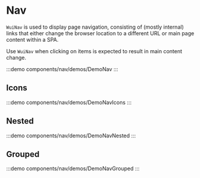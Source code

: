 <script setup>
import DemoNav from '@/components/nav/demos/DemoNav.vue'
import DemoNavIcons from '@/components/nav/demos/DemoNavIcons.vue'
import DemoNavNested from '@/components/nav/demos/DemoNavNested.vue'
import DemoNavGrouped from '@/components/nav/demos/DemoNavGrouped.vue'
</script>

# Nav

`WuiNav` is used to display page navigation, consisting of (mostly internal) links that either change the browser location to a different URL or main page content within a SPA.

Use `WuiNav` when clicking on items is expected to result in main content change.

:::demo components/nav/demos/DemoNav
<DemoNav />
:::

## Icons

:::demo components/nav/demos/DemoNavIcons
<DemoNavIcons />
:::

## Nested

:::demo components/nav/demos/DemoNavNested
<DemoNavNested />
:::

## Grouped

:::demo components/nav/demos/DemoNavGrouped
<DemoNavGrouped />
:::
